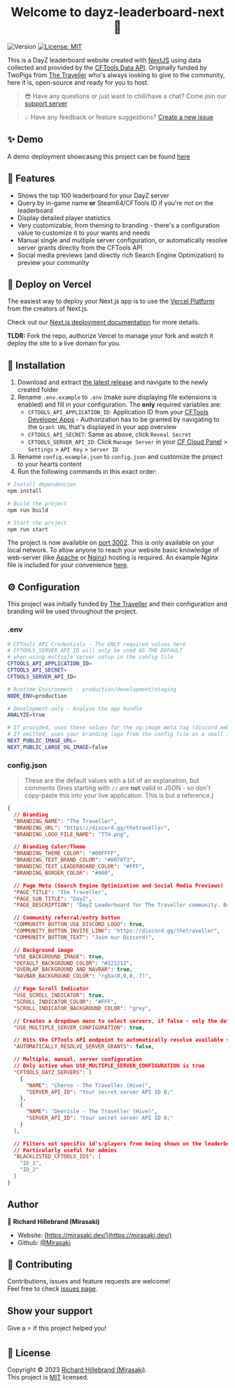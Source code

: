 <h1 align="center">Welcome to dayz-leaderboard-next 👋</h1>
<p>
  <img alt="Version" src="https://img.shields.io/badge/version-1.0.0-blue.svg?cacheSeconds=2592000" />
  <a href="https://mit-license.org/" target="_blank">
    <img alt="License: MIT" src="https://img.shields.io/badge/License-MIT-yellow.svg" />
  </a>
</p>

This is a DayZ leaderboard website created with [NextJS](https://nextjs.org) using data collected and provided by the [CFTools Data API](https://app.cftools.cloud/). Originally funded by TwoPigs from [The Traveller](https://discord.gg/thetraveller) who's always looking to give to the community, here it is, open-source and ready for you to host.

> 😎 Have any questions or just want to chill/have a chat? Come join our [support server](https://discord.gg/jKja5FBnYf)

> 💡 Have any feedback or feature suggestions? [Create a new issue](https://github.com/Mirasaki/dayz-leaderboard-nextjs/issues)

## ✨ Demo

A demo deployment showcasing this project can be found [here](https://leaderboard.mirasaki.dev/)

## 🤩 Features

- Shows the top 100 leaderboard for your DayZ server
- Query by in-game name **or** Steam64/CFTools ID if you're not on the leaderboard
- Display detailed player statistics
- Very customizable, from theming to branding - there's a configuration value to customize it to your wants and needs
- Manual single and multiple server configuration, or automatically resolve server grants directly from the CFTools API
- Social media previews (and directly rich Search Engine Optimization) to preview your community

## 🚀 Deploy on Vercel

The easiest way to deploy your Next.js app is to use the [Vercel Platform](https://vercel.com/new?utm_medium=default-template&filter=next.js&utm_source=create-next-app&utm_campaign=create-next-app-readme) from the creators of Next.js.

Check out our [Next.js deployment documentation](https://nextjs.org/docs/deployment) for more details.

**TLDR:** Fork the repo, authorize Vercel to manage your fork and watch it deploy the site to a live domain for you.

## 🔨 Installation

1. Download and extract [the latest release](https://github.com/Mirasaki/dayz-leaderboard-nextjs/releases) and navigate to the newly created folder
2. Rename `.env.example` to `.env` (make sure displaying file extensions is enabled) and fill in your configuration. The **only** required variables are:
    - `CFTOOLS_API_APPLICATION_ID`: Application ID from your [CFTools Developer Apps](https://developer.cftools.cloud/applications) - Authorization has to be granted by navigating to the `Grant URL` that's displayed in your app overview
    - `CFTOOLS_API_SECRET`: Same as above, click `Reveal Secret`
    - `CFTOOLS_SERVER_API_ID`: Click `Manage Server` in your [CF Cloud Panel](https://app.cftools.cloud/dashboard) > `Settings` > `API Key` > `Server ID`
3. Rename `config.example.json` to `config.json` and customize the project to your hearts content
4. Run the following commands in this exact order:

```sh
# Install dependencies
npm install

# Build the project
npm run build

# Start the project
npm run start
```

The project is now available on [port 3002](http://localhost:3002/). This is only available on your local network. To allow anyone to reach your website basic knowledge of web-server (like [Apache](https://apache.org/) or [Nginx](https://nginx.org/en/)) hosting is required. An example Nginx file is included for your convenience [here](/nginx.example.conf).

## ⚙️ Configuration

This project was initially funded by [The Traveller](https://discord.gg/thetraveller) and their configuration and branding will be used throughout the project.

### .env

```bash
# CFTools API Credentials - The ONLY required values here
# CFTOOLS_SERVER_API_ID will only be used AS THE DEFAULT
# when using multiple server setup in the config file
CFTOOLS_API_APPLICATION_ID=
CFTOOLS_API_SECRET=
CFTOOLS_SERVER_API_ID=

# Runtime Environment - production/development/staging
NODE_ENV=production

# Development-only - Analyze the app bundle
ANALYZE=true

# If provided, uses these values for the og:image meta tag (discord embed link previews)
# If omitted, uses your branding logo from the config file as a small image
NEXT_PUBLIC_IMAGE_URL=
NEXT_PUBLIC_LARGE_OG_IMAGE=false
```

### config.json

> These are the default values with a bit of an explanation, but comments (lines starting with `//` are **not** valid in JSON - so don't copy-paste this into your live application. This is but a reference.)

```json
{
  // Branding
  "BRANDING_NAME": "The Traveller",
  "BRANDING_URL": "https://discord.gg/thetraveller",
  "BRANDING_LOGO_FILE_NAME": "TTH.png",

  // Branding Color/Theme
  "BRANDING_THEME_COLOR": "#00FFFF",
  "BRANDING_TEXT_BRAND_COLOR": "#0070f3",
  "BRANDING_TEXT_LEADERBOARD_COLOR": "#FFF",
  "BRANDING_BORDER_COLOR": "#000",

  // Page Meta (Search Engine Optimization and Social Media Previews)
  "PAGE_TITLE": "The Traveller",
  "PAGE_SUB_TITLE": "DayZ",
  "PAGE_DESCRIPTION": "DayZ Leaderboard for The Traveller community. Browse the top players, and display your own detailed player statistics.",

  // Community referral/entry button
  "COMMUNITY_BUTTON_USE_DISCORD_LOGO": true,
  "COMMUNITY_BUTTON_INVITE_LINK": "https://discord.gg/thetraveller",
  "COMMUNITY_BUTTON_TEXT": "Join our Discord!",

  // Background image
  "USE_BACKGROUND_IMAGE": true,
  "DEFAULT_BACKGROUND_COLOR": "#121212",
  "OVERLAP_BACKGROUND_AND_NAVBAR": true,
  "NAVBAR_BACKGROUND_COLOR": "rgba(0,0,0,.7)",

  // Page Scroll Indicator
  "USE_SCROLL_INDICATOR": true,
  "SCROLL_INDICATOR_COLOR": "#FFF",
  "SCROLL_INDICATOR_BACKGROUND_COLOR": "grey",

  // Creates a dropdown menu to select servers, if false - only the default server from the .env file is served
  "USE_MULTIPLE_SERVER_CONFIGURATION": true,

  // Hits the CFTools API endpoint to automatically resolve available server grants and lists these all as available servers
  "AUTOMATICALLY_RESOLVE_SERVER_GRANTS": false,

  // Multiple, manual, server configuration
  // Only active when USE_MULTIPLE_SERVER_CONFIGURATION is true
  "CFTOOLS_DAYZ_SERVERS": [
    {
      "NAME": "Cherno - The Traveller (Hive)",
      "SERVER_API_ID": "Your secret server API ID O;"
    },
    {
      "NAME": "Deerisle - The Traveller (Hive)",
      "SERVER_API_ID": "Your secret server API ID O;"
    }
  ],

  // Filters out specific id's/players from being shown on the leaderboard
  // Particularly useful for admins
  "BLACKLISTED_CFTOOLS_IDS": [
    "ID_1",
    "ID_2"
  ]
}
```

## Author

👤 **Richard Hillebrand (Mirasaki)**

- Website: [https://mirasaki.dev/](https://mirasaki.dev/)
- Github: [@Mirasaki](https://github.com/Mirasaki)

## 🤝 Contributing

Contributions, issues and feature requests are welcome!<br />Feel free to check [issues page](https://github.com/Mirasaki/dayz-leaderboard-nextjs/issues).

## Show your support

Give a ⭐️ if this project helped you!

## 📝 License

Copyright © 2023 [Richard Hillebrand (Mirasaki)](https://github.com/Mirasaki).<br />
This project is [MIT](https://mit-license.org/) licensed.
